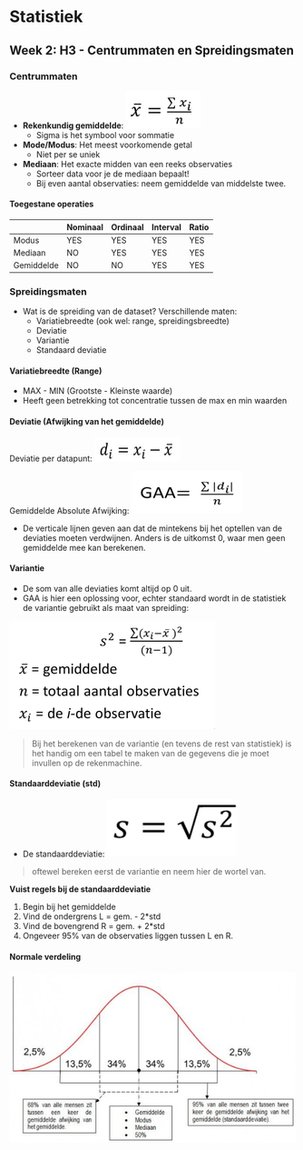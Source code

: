 # Statistiek
## Week 2: H3 - Centrummaten en Spreidingsmaten

### Centrummaten

* **Rekenkundig gemiddelde**: ![](files/7.png)
	- Sigma is het symbool voor sommatie
* **Mode/Modus**: Het meest voorkomende getal
	- Niet per se uniek
* **Mediaan**: Het exacte midden van een reeks observaties
	- Sorteer data voor je de mediaan bepaalt!
	- Bij even aantal observaties: neem gemiddelde van middelste twee.

#### Toegestane operaties

|            | Nominaal | Ordinaal | Interval | Ratio |
|------------|----------|----------|----------|-------|
| Modus      |YES       |YES       |YES       |YES    |
| Mediaan    |NO        |YES       |YES       |YES    |
| Gemiddelde |NO        |NO        |YES       |YES    |

### Spreidingsmaten

* Wat is de spreiding van de dataset? Verschillende maten:
 	- Variatiebreedte (ook wel: range, spreidingsbreedte)
	- Deviatie
	- Variantie
	- Standaard deviatie

#### Variatiebreedte (Range)

* MAX - MIN (Grootste - Kleinste waarde)
* Heeft geen betrekking tot concentratie tussen de max en min waarden

#### Deviatie (Afwijking van het gemiddelde)

Deviatie per datapunt: ![](files/8.png)

Gemiddelde Absolute Afwijking: ![](files/9.png)

* De verticale lijnen geven aan dat de mintekens bij het optellen van de deviaties moeten verdwijnen. Anders is de uitkomst 0, waar men geen gemiddelde mee kan berekenen.

#### Variantie

* De som van alle deviaties komt altijd op 0 uit.
* GAA is hier een oplossing voor, echter standaard wordt in de statistiek de variantie gebruikt als maat van spreiding: 

![](files/10.png)

> Bij het berekenen van de variantie (en tevens de rest van statistiek) is het handig om een tabel te maken van de gegevens die je moet invullen op de rekenmachine.

#### Standaarddeviatie (std)

* De standaarddeviatie: ![](files/11.png)

> oftewel bereken eerst de variantie en neem hier de wortel van.

**Vuist regels bij de standaarddeviatie**

1. Begin bij het gemiddelde
2. Vind de ondergrens L = gem. - 2*std
3. Vind de bovengrend R = gem. + 2*std
4. Ongeveer 95% van de observaties liggen tussen L en R.

#### Normale verdeling

![](files/12.png)
